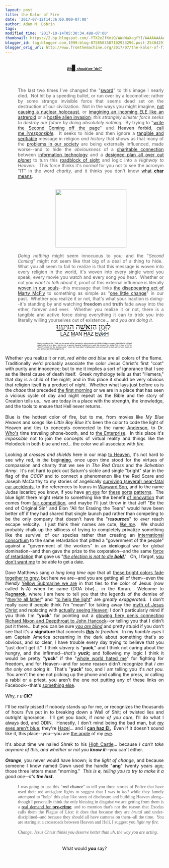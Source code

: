 ```yaml
---
layout: post
title: the Kalor of Fire
date: '2017-07-12T14:36:00.000-07:00'
author: Adam M. Dobrin
tags: 
modified_time: '2017-10-14T05:30:34.488-07:00'
thumbnail: https://2.bp.blogspot.com/-YTX2e2fKmiQ/WWaWaXagfYI/AAAAAAAAAV0/7ZxGuSgdoXgNXH0aDMpieaJ_0ltfQ3t5ACK4BGAYYCw/s72-c/image-700427.png
blogger_id: tag:blogger.com,1999:blog-8758503587102933296.post-254042914085016206
blogger_orig_url: http://www.fromthemachine.org/2017/07/the-kalor-of-fire.html
---
```


<div dir="ltr"><div class="gmail_quote"><div dir="ltr"><div class="gmail_quote"><div dir="ltr"><div class="gmail_quote"><div dir="ltr"><div class="gmail_quote"><div dir="ltr"><span style="font-family: times new roman, serif;"></span><br /><div style="text-align: center;"><span style="font-family: times new roman, serif; font-size: large;"><a href="http://who.reallyhim.com/" style="font-family: verdana, arial, helvetica, sans-serif;"><em style="font-family: verdana, arial, helvetica, sans-serif;"><strong><span style="font-family: &quot;comic sans ms&quot; , sans-serif; font-size: x-small;">Wh</span></strong></em><span style="font-family: &quot;times new roman&quot; , serif;">▊</span><em style="font-family: verdana, arial, helvetica, sans-serif;"><strong><span style="font-family: &quot;comic sans ms&quot; , sans-serif; font-size: x-small;">&nbsp;should we "do?"</span></strong></em></a></span><br /><br /></div><br /><blockquote style="border: none; margin: 0px 0px 0px 40px; padding: 0px;"><br /><div style="text-align: justify;">The last two times I've changed the "<a href="http://whoiscoming.reallyhim.com/x/c?c=1186905&amp;l=ddf6c0bd-e1d5-4e82-b11c-ef32cce2cfe4&amp;r=133c0df4-fcfb-479e-a324-27db9f1b2834" target="_blank">sword</a>" to this image I nearly died.&nbsp; Not hit by a speeding bullet, or run over by a locomotive; rather by some strange invisible force that seems dead set on the destruction of our civilization.&nbsp; Not in the ways you might imagine, <a href="http://whoiscoming.reallyhim.com/x/c?c=1186905&amp;l=2ecfbe96-b12a-42ca-8e27-87a49577240c&amp;r=133c0df4-fcfb-479e-a324-27db9f1b2834" target="_blank">not causing a nuclear holocaust</a>, or <a href="http://whoiscoming.reallyhim.com/x/c?c=1186905&amp;l=79293429-fd56-4de0-9543-750e57b834a5&amp;r=133c0df4-fcfb-479e-a324-27db9f1b2834" target="_blank">imagining an incoming ELE like an astreroid</a>&nbsp;or a <a href="http://whoiscoming.reallyhim.com/x/c?c=1186905&amp;l=fd1ee034-af95-405f-8812-fc63839f62a7&amp;r=133c0df4-fcfb-479e-a324-27db9f1b2834" target="_blank">hostile alien invasion</a>; <i>this strangely sinister force seeks to destroy our future by doing absolutely nothing.</i>&nbsp; By trying to "<a href="http://whoiscoming.reallyhim.com/x/c?c=1186905&amp;l=84aa8053-46e3-4255-9e75-16ed3762a494&amp;r=133c0df4-fcfb-479e-a324-27db9f1b2834" target="_blank">write the Second Coming off the page</a>" and <b>Heaven forbid</b>, <a href="http://whoiscoming.reallyhim.com/x/c?c=1186905&amp;l=71adf7ab-0284-42f8-ab53-7da9caa33e74&amp;r=133c0df4-fcfb-479e-a324-27db9f1b2834" target="_blank">call me&nbsp;</a><i><a href="http://whoiscoming.reallyhim.com/x/c?c=1186905&amp;l=71adf7ab-0284-42f8-ab53-7da9caa33e74&amp;r=133c0df4-fcfb-479e-a324-27db9f1b2834" target="_blank">irresponsible</a>.</i>&nbsp; It seeks to hide and then ignore a <a href="http://whoiscoming.reallyhim.com/x/c?c=1186905&amp;l=b765037a-1f56-4d99-9005-974b851ef45d&amp;r=133c0df4-fcfb-479e-a324-27db9f1b2834" target="_blank">tangible and verifiable</a> message in religion <i>and history</i> that shows us that many of the <a href="http://whoiscoming.reallyhim.com/x/c?c=1186905&amp;l=519b735f-c150-4626-944d-69ba2cadce22&amp;r=133c0df4-fcfb-479e-a324-27db9f1b2834" target="_blank">problems in our society</a>&nbsp;are being externally influenced, made worse--and to hide the <i>obviousness</i>&nbsp;of a <a href="http://whoiscoming.reallyhim.com/x/c?c=1186905&amp;l=8321f52d-2608-460a-ae81-f1d40e6c91a7&amp;r=133c0df4-fcfb-479e-a324-27db9f1b2834" target="_blank">charitable connection</a> between <a href="http://whoiscoming.reallyhim.com/x/c?c=1186905&amp;l=11443bfd-d0f5-4b9e-a988-6f46fb64a395&amp;r=133c0df4-fcfb-479e-a324-27db9f1b2834" target="_blank">information technology</a> and a <a href="http://whoiscoming.reallyhim.com/x/c?c=1186905&amp;l=206438d4-6e9d-4ef6-95c1-409d38c57b13&amp;r=133c0df4-fcfb-479e-a324-27db9f1b2834" target="_blank">designed plan all over out <i>plan</i>et</a> to turn this <a href="http://whoiscoming.reallyhim.com/x/c?c=1186905&amp;l=56e3ee7e-33b2-41a4-a780-10698f0b6acd&amp;r=133c0df4-fcfb-479e-a324-27db9f1b2834" target="_blank">roadblock of sight</a> and logic into a <i>Highway to Heaven</i>. &nbsp; This force thinks it's <i>normal</i>&nbsp;for you not to see the acronym "IT" in the word <i>charity, </i>and it thinks you don't know <a href="http://whoiscoming.reallyhim.com/x/c?c=1186905&amp;l=9b22b232-874f-4b2e-a5eb-659ab7a728f6&amp;r=133c0df4-fcfb-479e-a324-27db9f1b2834" target="_blank">what <b>char</b> means</a>.</div><span style="font-family: times new roman, serif;"><br /></span><br /><div style="text-align: center;"><span style="font-family: times new roman, serif;"><a href="http://whoiscoming.reallyhim.com/x/c?c=1186905&amp;l=4999327d-5061-4947-a368-c7043c0f6420&amp;r=133c0df4-fcfb-479e-a324-27db9f1b2834" target="_blank"><img alt="" src="http://m.lamc.la/swordred.gif" height="185" style="margin-right: 0px; text-align: center;" width="225" /></a></span></div><br /><div style="text-align: justify;"><i>Doing nothing</i>&nbsp;might seem innocuous to you; and the "<i><span style="font-family: comic sans ms, sans-serif;">Second</span> <span style="font-family: arial black, sans-serif;">Coming</span></i>" might not seem like that big of a deal of a thing to hide.&nbsp; What you all seem to fail to realize is that this message is woven into every religion in the world, it's woven into every single word you speak, every movie you watch and every song you hear.&nbsp; Whether or not you <i>want to talk about it</i>, proof of this external influence is literally <a href="http://whoiscoming.reallyhim.com/x/c?c=1186905&amp;l=6a6ed55a-b9d4-46ae-b2af-e507d8f96920&amp;r=133c0df4-fcfb-479e-a324-27db9f1b2834" target="_blank">woven in our souls</a>--this message that links <a href="http://whoiscoming.reallyhim.com/x/c?c=1186905&amp;l=0b8ed02a-1cb4-4077-a86c-796455686a1f&amp;r=133c0df4-fcfb-479e-a324-27db9f1b2834" target="_blank">the disappearing act of Marty McFly</a> to something as simple as "<a href="http://whoiscoming.reallyhim.com/x/c?c=1186905&amp;l=fc1eb8b8-609a-4893-8830-9cd9067c4a73&amp;r=133c0df4-fcfb-479e-a324-27db9f1b2834" target="_blank">one little change</a>" in our past.&nbsp; Whether you realize it or not, that's what your inaction is doing--it's standing by and watching <b>freedom </b>and <b>truth</b>&nbsp;fade away into the ether, forever and ever.&nbsp; Whether you realize it or not, there is a tangible and active force doing everything it can to trick you into literally willing yourselves out of existence... and <i>you are doing it.</i></div></blockquote><div style="text-align: center;"><span style="font-family: times new roman, serif; font-size: x-large;">&nbsp;לַזְּ<a href="http://whoiscoming.reallyhim.com/x/c?c=1186905&amp;l=c20e4961-8ae2-4e02-8301-0d7ff7cf6b7f&amp;r=133c0df4-fcfb-479e-a324-27db9f1b2834" target="_blank">מַן</a> הַזֶ<span style="background-color: rgb(253 , 254 , 255); color: rgb(0 , 19 , 32);"><a href="http://whoiscoming.reallyhim.com/x/c?c=1186905&amp;l=2f68d1eb-be49-4061-9418-8a9458b36d72&amp;r=133c0df4-fcfb-479e-a324-27db9f1b2834" target="_blank"><b>אֵשׁ</b></a></span>ה&nbsp;</span><span style="font-family: &quot;times new roman&quot; , serif; font-size: x-large;"><a href="http://whoiscoming.reallyhim.com/x/c?c=1186905&amp;l=fc1eb8b8-609a-4893-8830-9cd9067c4a73&amp;r=133c0df4-fcfb-479e-a324-27db9f1b2834" target="_blank">הִגִּיעָנוּ</a></span><span style="font-family: times new roman, serif; font-size: x-large;">&nbsp;</span><span style="font-family: &quot;times new roman&quot; , serif; font-size: x-large;">&nbsp;</span></div><div style="text-align: center;"><span style="font-family: arial black, sans-serif; font-size: medium;"><a href="http://whoiscoming.reallyhim.com/x/c?c=1186905&amp;l=bd54f672-fa52-4ffc-8652-2734a5f6c8d1&amp;r=133c0df4-fcfb-479e-a324-27db9f1b2834" target="_blank">LAZ</a>&nbsp;<a href="http://whoiscoming.reallyhim.com/x/c?c=1186905&amp;l=4999327d-5061-4947-a368-c7043c0f6420&amp;r=133c0df4-fcfb-479e-a324-27db9f1b2834" target="_blank">M</a>AN <a href="http://whoiscoming.reallyhim.com/x/c?c=1186905&amp;l=dd9611ed-c3d7-4458-a978-ea700ee5c2cc&amp;r=133c0df4-fcfb-479e-a324-27db9f1b2834" target="_blank">HA</a>Z <a href="http://whoiscoming.reallyhim.com/x/c?c=1186905&amp;l=1dd3bb09-885b-47c8-89e9-339619117c7c&amp;r=133c0df4-fcfb-479e-a324-27db9f1b2834" target="_blank">E<span style="background-color: rgb(253 , 254 , 255); color: rgb(0 , 19 , 32);">אֵשׁ</span>H</a></span></div><div style="text-align: center;"><br /></div><div style="text-align: center;"><center style="color: black; font-family: Verdana,Arial,Helvetica,sans-serif; font-size: 11px;"><div style="font-size: 5px; text-align: justify; width: 300px;">I don't normally do this, I think one day people will be interested in solving puzzles and finding hidden messages highlighted in bold and underlined in a fancy blue... but this one is special: changing "enabled us to reach this occasion" by adding "fire" in place of "art" in "Hazeh" turned it into "the time has come." &nbsp;Listen, the "Last Adam" is fighting here not to end up with an Earth with no heart, no art,&nbsp;<em>no you</em>--and&nbsp;<em>you</em>&nbsp;are the thing against me.</div></center></div><br /><div style="text-align: justify;">Whether you realize it or not, <i>red white and blue</i>&nbsp;are all colors of the flame.&nbsp; Traditionally we'd probably associate the color Jesus Christ's first "coat" with purity and innocence; but to me it implies a sort of ignorance that I see as the literal cause of death itself.&nbsp; Greek mythology tells us that "Hemera," that day is a child of the night; and in this place it should be very obvious that religion itself is a product of <i>night</i>.&nbsp; Whether what lays just before us is the <i>chaos</i>&nbsp;that preceded <a href="http://whoiscoming.reallyhim.com/x/c?c=1186905&amp;l=5eeffa66-b385-4607-98cb-baeebe396faf&amp;r=133c0df4-fcfb-479e-a324-27db9f1b2834" target="_blank">the first morning</a>&nbsp;or we are in a place that has seen a vicious cycle of day and night repeat as the Bible and the story of Creation tells us... we are today in a place with the strength, the knowledge, and the tools to ensure that Hell never returns. &nbsp;</div><div><div style="text-align: justify;"><br /></div></div><div><div style="text-align: justify;">Blue is the hottest color of fire, but to me, from movies like <i>My Blue Heaven</i>&nbsp;and songs like <i>Little Boy Blue</i>&nbsp;it's been the color to code the light of Heaven and ties to concepts connected to the name <a href="http://whoiscoming.reallyhim.com/x/c?c=1186905&amp;l=506d4e81-16d6-4a2b-9172-aa0eba02dca6&amp;r=133c0df4-fcfb-479e-a324-27db9f1b2834" target="_blank">Anderson</a>, to Dr. <a href="http://whoiscoming.reallyhim.com/x/c?c=1186905&amp;l=d0146b03-34fe-4660-bc07-0412ac8b9322&amp;r=133c0df4-fcfb-479e-a324-27db9f1b2834" target="_blank">Who's</a>&nbsp;time traveling phone-booth, and to <a href="http://whoiscoming.reallyhim.com/x/c?c=1186905&amp;l=8321f52d-2608-460a-ae81-f1d40e6c91a7&amp;r=133c0df4-fcfb-479e-a324-27db9f1b2834" target="_blank">the Enterprise</a>.&nbsp; In this place it's <i>impossible</i>&nbsp;not to join the concepts of virtual reality and things like the Holodeck in both blue and red... the color we all associate with <i>fire.</i></div></div><div><div style="text-align: justify;"><br /></div></div><div><div style="text-align: justify;">Looking at <i>crosses and shields</i> here in our map <a href="http://whoiscoming.reallyhim.com/x/c?c=1186905&amp;l=506d4e81-16d6-4a2b-9172-aa0eba02dca6&amp;r=133c0df4-fcfb-479e-a324-27db9f1b2834" target="_blank">to Heaven</a>, it's not hard to see why red, <span style="font-family: comic sans ms, sans-serif;">in the begin<b><u>nin</u></b>g</span>, once upon time stood for the virtues of compassion and charity that we see in <i>The Red Cross</i>&nbsp;and the <i>Salvation Army</i>.&nbsp; It's not hard to pick out Saturn's sickle and single "bright" star in the flag of the <i>CCCP</i> and to connect a phenomenon like the Red Scare and Joseph McCarthy to my stories of angelically <a href="http://whoiscoming.reallyhim.com/x/c?c=1186905&amp;l=2348ec25-cce5-4332-80a5-cff142a0113a&amp;r=133c0df4-fcfb-479e-a324-27db9f1b2834" target="_blank">surviving (several) near-fatal car accidents</a>, to the references to Icarus in <a href="http://whoiscoming.reallyhim.com/x/c?c=1186905&amp;l=9929267e-4fa8-4db2-b88b-75280652d2d1&amp;r=133c0df4-fcfb-479e-a324-27db9f1b2834" target="_blank">Wayward Son</a>, and to the name Judas Iscariot; you know, if you have <a href="http://whoiscoming.reallyhim.com/x/c?c=1186905&amp;l=317ae3f5-15c0-4b9b-a96e-22bbb3cbd251&amp;r=133c0df4-fcfb-479e-a324-27db9f1b2834" target="_blank">an eye</a> for <a href="http://whoiscoming.reallyhim.com/x/c?c=1186905&amp;l=597af868-ed5f-459c-81ac-667aa0478916&amp;r=133c0df4-fcfb-479e-a324-27db9f1b2834" target="_blank">these</a> <a href="http://whoiscoming.reallyhim.com/x/c?c=1186905&amp;l=f43443fd-4e18-483d-b023-8bda0f665ed9&amp;r=133c0df4-fcfb-479e-a324-27db9f1b2834" target="_blank">sorta</a> <a href="http://whoiscoming.reallyhim.com/x/c?c=1186905&amp;l=540e6a27-d42a-44fd-9e07-16e6240b636e&amp;r=133c0df4-fcfb-479e-a324-27db9f1b2834" target="_blank">patterns</a>.&nbsp; The blue light there might relate to something like the benefit <a href="http://whoiscoming.reallyhim.com/x/c?c=1186905&amp;l=c43760fa-f06a-4dae-8384-482ed1f38c4c&amp;r=133c0df4-fcfb-479e-a324-27db9f1b2834" target="_blank">of innovation</a> that comes from <a href="http://whoiscoming.reallyhim.com/x/c?c=1186905&amp;l=1ab31a34-268b-49ac-b048-7a38b3127a04&amp;r=133c0df4-fcfb-479e-a324-27db9f1b2834" target="_blank">fair competition</a>, and maybe I'll just throw in that Jeff "Be the end of Original Sin" and Elon "All for Erasing the Tears" would have been better off if they had shared that single launch pad rather than competing to be the only company that doesn't have the "re<i><b>source</b></i>s" to <i>ever</i>&nbsp;reach escape velocity.&nbsp; I just think their names are cute, <i><a href="http://whoiscoming.reallyhim.com/x/c?c=1186905&amp;l=2758f277-6ce8-4fd1-a972-1282d8c82c7d&amp;r=133c0df4-fcfb-479e-a324-27db9f1b2834" target="_blank"><span style="font-family: comic sans ms, sans-serif;">like me</span></a></i>.&nbsp; We should probably chalk up the silliness of trying to completely privatize something like the survival of our species rather than creating an <a href="http://whoiscoming.reallyhim.com/x/c?c=1186905&amp;l=6e862227-3027-485d-a1ed-af5997d3c72d&amp;r=133c0df4-fcfb-479e-a324-27db9f1b2834" target="_blank">international consortium</a>&nbsp;to the same retardation that pitted a "government of the people" against a "government of the workers" in an <span style="font-family: comic sans ms, sans-serif;">id<b>eo</b>logical</span> war for global domination--and then gave the prize to the <span style="font-family: comic sans ms, sans-serif;">corporation</span>--and the same <a href="http://whoiscoming.reallyhim.com/x/c?c=1186905&amp;l=4cbc3379-7a7f-425f-b4da-3d398a617ed2&amp;r=133c0df4-fcfb-479e-a324-27db9f1b2834" target="_blank">force of retardation</a> that gave us "<i><a href="http://whoiscoming.reallyhim.com/x/c?c=1186905&amp;l=4cbc3379-7a7f-425f-b4da-3d398a617ed2&amp;r=133c0df4-fcfb-479e-a324-27db9f1b2834" target="_blank">the election is not to die <b>bold</b>.</a></i>'&nbsp; &nbsp;Oh, I forgot, <u>you don't <a href="http://whoiscoming.reallyhim.com/x/c?c=1186905&amp;l=eb7f411d-7e81-439b-9ee3-bb8384259fc9&amp;r=133c0df4-fcfb-479e-a324-27db9f1b2834" target="_blank">want me</a></u> to be able to <span style="font-family: comic sans ms, sans-serif;">get a date</span>.</div></div><div><div style="text-align: justify;"><br /></div></div><div><div style="text-align: justify;">Dave Matthews sang <i>a long long time ago</i>&nbsp;that all <a href="http://whoiscoming.reallyhim.com/x/c?c=1186905&amp;l=37fe8e03-f81e-414a-9483-7730590fcccd&amp;r=133c0df4-fcfb-479e-a324-27db9f1b2834" target="_blank">these bright colors fade together to grey</a>, but here we are--and you are getting all of them--even the <i><span style="font-family: comic sans ms, sans-serif;">friendly</span></i>&nbsp;<a href="http://whoiscoming.reallyhim.com/x/c?c=1186905&amp;l=7527efed-ce2b-4c26-bb5d-2ab2f45169ba&amp;r=133c0df4-fcfb-479e-a324-27db9f1b2834" target="_blank">Yellow Submarine we are</a> in that ties to the color of Jesus (now called Is-A) when he came (DOA <i>btw</i>)... in the Koran.&nbsp; Welcome to Rag<u><b>narok</b>,</u>&nbsp;where I am here to tell you that the legends of the demise of "<a href="http://whoiscoming.reallyhim.com/x/c?c=1186905&amp;l=90721284-ead4-47fb-bd29-73d25d89ab31&amp;r=133c0df4-fcfb-479e-a324-27db9f1b2834" target="_blank"><i>they're</i> <span style="font-family: comic sans ms, sans-serif;">all father</span></a>" and "<a href="http://whoiscoming.reallyhim.com/x/c?c=1186905&amp;l=38a5ddf4-5794-44dc-903d-a3c2f68c5529&amp;r=133c0df4-fcfb-479e-a324-27db9f1b2834" target="_blank">to help the light</a>" are <i>greatly exaggerated. &nbsp;</i>I don't really care if people think I'm "mean" for taking away the <a href="http://whoiscoming.reallyhim.com/x/c?c=1186905&amp;l=5eb51c01-281e-43f4-8609-8b11cb00020d&amp;r=133c0df4-fcfb-479e-a324-27db9f1b2834" target="_blank">myth of Jesus Christ</a> and replacing with <a href="http://whoiscoming.reallyhim.com/x/c?c=1186905&amp;l=506d4e81-16d6-4a2b-9172-aa0eba02dca6&amp;r=133c0df4-fcfb-479e-a324-27db9f1b2834" target="_blank">actually seeing Heaven</a>; I don't particularly mind if you think I'm "<b>yuck</b>" for pointing out a <a href="http://whoiscoming.reallyhim.com/x/c?c=1186905&amp;l=c608a012-646a-4063-82c6-5777ae232287&amp;r=133c0df4-fcfb-479e-a324-27db9f1b2834" target="_blank">glowing fiery penis connecting Richard Nixon and Deepthroat to John Hancock</a>--or telling you that I didn't put it there... but you can be sure <i><a href="http://whoiscoming.reallyhim.com/x/c?c=1186905&amp;l=9356d3ab-9683-471e-a257-8d2606ede006&amp;r=133c0df4-fcfb-479e-a324-27db9f1b2834" target="_blank">you are blind</a></i> and pretty stupid if you don't see that it's a <b>signature</b> that connects <i><b><a href="http://whoiscoming.reallyhim.com/x/c?c=1186905&amp;l=ded1741f-1717-4b13-a3ea-978d8b7f852f&amp;r=133c0df4-fcfb-479e-a324-27db9f1b2834" target="_blank">this</a></b> to freedom</i>.&nbsp; In my <i>humble eyes</i>&nbsp;I am Captain America screaming in the dark about something that's so obvious, and so clear, I have trouble every day trying to believe that you "just don't get it." &nbsp;I think <i>slavery</i>&nbsp;is "<b>yuck</b>," and I think not caring about the hungry, and the infirmed--<i>that's </i><b style="font-style: italic;">yuck; </b>and following my logic I think it would be pretty "<b>yuck</b>" if the "<a href="http://whoiscoming.reallyhim.com/x/c?c=1186905&amp;l=0ec0fd13-81d1-448e-8efb-3fd9e1027381&amp;r=133c0df4-fcfb-479e-a324-27db9f1b2834" target="_blank">whole world hated me</a>" for fighting for freedom, and for Heaven--and for some reason didn't recognize that <i>I am the only one doing it. </i>&nbsp;That's "<b>yuck</b>" too, and I am telling you it's <i>not you. &nbsp;</i>You aren't the one not picking up the phone and calling the press, or calling a rabbi or a priest, you aren't the one not putting any of these links on Facebook--that's <a href="http://whoiscoming.reallyhim.com/x/c?c=1186905&amp;l=f88019a1-3b44-45da-b9ae-f1c9a641d079&amp;r=133c0df4-fcfb-479e-a324-27db9f1b2834" target="_blank">something else</a>.</div></div><div><div style="text-align: justify;"><br /></div></div><div><div style="text-align: justify;">Why, <i>r u<b>&nbsp;CK?</b></i></div></div><div><div style="text-align: justify;"><br /></div></div><div><div style="text-align: justify;">I'll be really pissed if nobody stands up for me, or recognizes the thousands of hours I've put in to breaking down a Wall of Shit; of twisted lies and outright ignorance.&nbsp; I'll get you back, if <i>none of you care</i>, I'll do what I <span style="font-family: comic sans ms, sans-serif;">always dod</span>, and ODIN.&nbsp; Honestly, I don't mind being the bad man, but <a href="http://whoiscoming.reallyhim.com/x/c?c=1186905&amp;l=964ff0f0-2792-4e2e-809c-763dd0a18376&amp;r=133c0df4-fcfb-479e-a324-27db9f1b2834" target="_blank">my eyes aren't blue</a>; they're <a href="http://whoiscoming.reallyhim.com/x/c?c=1186905&amp;l=dd7738fa-0243-4edf-b047-08c0f0ead70e&amp;r=133c0df4-fcfb-479e-a324-27db9f1b2834" target="_blank">Hazel</a>... and I <b><a href="http://whoiscoming.reallyhim.com/x/c?c=1186905&amp;l=e134df26-c359-41dc-8486-1a4a7a02b3d5&amp;r=133c0df4-fcfb-479e-a324-27db9f1b2834" target="_blank">can haz El.</a>&nbsp; </b>Even if it doesn't sound like it, this place--you--you are <a href="http://whoiscoming.reallyhim.com/x/c?c=1186905&amp;l=4861f838-5b88-4d7b-ae9a-cd5997b0de41&amp;r=133c0df4-fcfb-479e-a324-27db9f1b2834" target="_blank">the apple</a> of my <a href="http://whoiscoming.reallyhim.com/x/c?c=1186905&amp;l=75af3e5b-3993-4550-bd63-e6f584049b28&amp;r=133c0df4-fcfb-479e-a324-27db9f1b2834" target="_blank">eye</a>.&nbsp;</div></div><div><div style="text-align: justify;"><br /></div></div><div><div style="text-align: justify;">It's about time we nailed Shrek to his <a href="http://whoiscoming.reallyhim.com/x/c?c=1186905&amp;l=8b6eb278-489a-4e40-a9a7-bdd1f956c422&amp;r=133c0df4-fcfb-479e-a324-27db9f1b2834" target="_blank">High Castle</a>... because <i>I can't take anymore of this, and whether or not you <b>know it</b>--</i>you can't either.</div></div><div><div style="text-align: justify;"><b><i><br /></i></b></div></div><div><div style="text-align: justify;"><i style="font-weight: bold;">Orange</i>, you never would have known; is the <i>light of change</i>, and because someone I know named Dawn used the handle "<b>ang</b>" twenty years ago; those three letters mean "morning." &nbsp;<i>This is <b>e</b>, telling you to try to make it a good one--it's <b>the last.</b></i>&nbsp;</div></div><div><div style="text-align: justify;"><br /></div></div></div></div></div></div></div></div><blockquote style="border: none; margin: 0 0 0 40px; padding: 0px;"><div class="gmail_quote"><div dir="ltr"><div class="gmail_quote"><div dir="ltr"><div class="gmail_quote"><div dir="ltr"><div><div style="text-align: justify;"><span style="font-family: times new roman, serif;">I was going to use this "<b>red chance</b>" to tell you three stories of Police that have used their red anti-glare lights to suggest that I was <i>in hell </i>while they lamely attempted to "help" this play like story of disclosure and building Heaven along--though I personally think the only blessing in disguise we are getting from them is a <a href="http://bit.ly/2ufe3sk" target="_blank">real demand for <b>pre-crime</b></a>; and to mention that's not the reason that Exodus calls them the Plague of Lice: it does that because they are <i>brutal</i> and under-disciplined--and because they should all have cameras on them--all the time.&nbsp; You are staring at a crossroads between Heaven and Hell, I suggest you <i>light my fire.</i></span></div></div><div><div style="text-align: justify;"><span style="font-family: times new roman, serif;"><i><br /></i></span></div></div></div></div></div></div></div></div></blockquote><blockquote style="border: none; margin: 0 0 0 40px; padding: 0px;"><div class="gmail_quote"><div dir="ltr"><div class="gmail_quote"><div dir="ltr"><div class="gmail_quote"><div dir="ltr"><div><div style="text-align: justify;"><span style="font-family: times new roman, serif;"><i>Change, Jesus Christ thinks you deserve better than uh, the way you are acting.</i></span></div></div></div></div></div></div></div></div></blockquote><div class="gmail_quote"><div dir="ltr"><div class="gmail_quote"><div dir="ltr"><div class="gmail_quote"><div dir="ltr"><div><br /></div><div style="text-align: center;"><a href="http://whoiscoming.reallyhim.com/x/c?c=1186905&amp;l=abcb4c37-4ec1-438e-a7fd-c519543261d8&amp;r=133c0df4-fcfb-479e-a324-27db9f1b2834" target="_blank"></a><a href="http://2.bp.blogspot.com/-YTX2e2fKmiQ/WWaWaXagfYI/AAAAAAAAAV0/7ZxGuSgdoXgNXH0aDMpieaJ_0ltfQ3t5ACK4BGAYYCw/s1600/image-700427.png"><img alt="" border="0" id="BLOGGER_PHOTO_ID_6442001696706035074" src="https://2.bp.blogspot.com/-YTX2e2fKmiQ/WWaWaXagfYI/AAAAAAAAAV0/7ZxGuSgdoXgNXH0aDMpieaJ_0ltfQ3t5ACK4BGAYYCw/s320/image-700427.png" /></a></div><div style="text-align: center;"><a href="http://whoiscoming.reallyhim.com/x/c?c=1186905&amp;l=abcb4c37-4ec1-438e-a7fd-c519543261d8&amp;r=133c0df4-fcfb-479e-a324-27db9f1b2834" target="_blank"></a><a href="http://1.bp.blogspot.com/-rduMHpMOu0A/WWaWa8LJPKI/AAAAAAAAAV8/r1Tc6Dip1KgpQSa6Afp9JK8-jwdyqG5FQCK4BGAYYCw/s1600/image-702369.png"><img alt="" border="0" id="BLOGGER_PHOTO_ID_6442001706573708450" src="https://1.bp.blogspot.com/-rduMHpMOu0A/WWaWa8LJPKI/AAAAAAAAAV8/r1Tc6Dip1KgpQSa6Afp9JK8-jwdyqG5FQCK4BGAYYCw/s320/image-702369.png" /></a></div><div style="text-align: center;"><br /></div><div style="text-align: center;">What would <b><i>you</i></b> say?</div></div></div></div><div hspace="streak-pt-mark" style="max-height: 1px;"><img alt="" src="https://mailfoogae.appspot.com/t?sender=aYWRhbUBmcm9tdGhlbWFjaGluZS5vcmc%3D&amp;type=zerocontent&amp;guid=7a97c3b3-9600-4299-83d1-bfcfbb4945fd" style="max-height: 0px; overflow: hidden; width: 0px;" /><span style="color: white; font-size: xx-small;">ᐧ</span></div></div><br /></div><img src="http://whoiscoming.reallyhim.com/x/o?u=133c0df4-fcfb-479e-a324-27db9f1b2834&amp;c=1186905" height="0" width="0" /></div><br /></div><div hspace="streak-pt-mark" style="max-height: 1px;"><img alt="" src="https://mailfoogae.appspot.com/t?sender=aYWRhbTVAcmVhbGx5aGltLmNvbQ%3D%3D&amp;type=zerocontent&amp;guid=f3d991fb-ea44-45bf-968f-6789afe00329" style="max-height: 0px; overflow: hidden; width: 0px;" /><span style="color: white; font-size: xx-small;">ᐧ</span></div></div><br /></div><div hspace="streak-pt-mark" style="max-height: 1px;"><img alt="" src="https://mailfoogae.appspot.com/t?sender=aYWRhbTVAcmVhbGx5aGltLmNvbQ%3D%3D&amp;type=zerocontent&amp;guid=bba42c09-5d94-419f-ba91-efc6389efb2d" style="max-height: 0px; overflow: hidden; width: 0px;" /><span style="color: white; font-size: xx-small;">ᐧ</span></div>